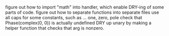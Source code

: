 figure out how to import "math" into handler, which enable DRY-ing of some parts of code.
figure out how to separate functions into separate files
use all caps for some constants, such as ...
    one, zero, pole
check that Phase(complex(0, 0)) is actually undefined
DRY up unary by making a helper function that checks that arg is nonzero.
